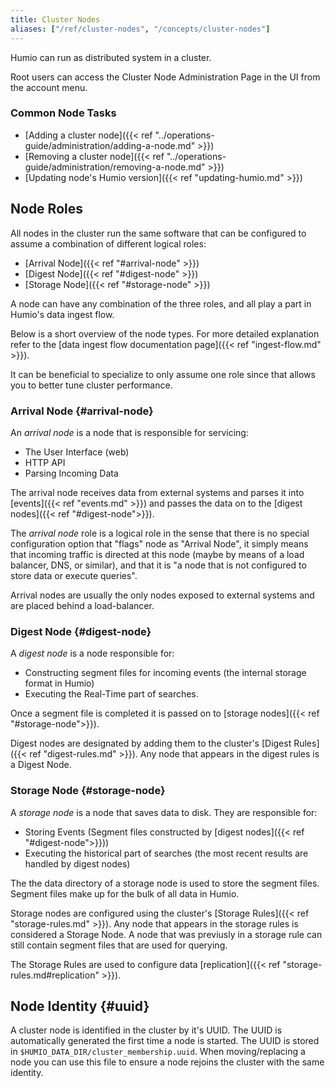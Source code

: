 ```yaml
---
title: Cluster Nodes
aliases: ["/ref/cluster-nodes", "/concepts/cluster-nodes"]
---
```


Humio can run as distributed system in a cluster.

Root users can access the Cluster Node Administration Page in the UI from the
account menu.

### Common Node Tasks

- [Adding a cluster node]({{< ref "../operations-guide/administration/adding-a-node.md" >}})
- [Removing a cluster node]({{< ref "../operations-guide/administration/removing-a-node.md" >}})
- [Updating node's Humio version]({{< ref "updating-humio.md" >}})

## Node Roles

All nodes in the cluster run the same software that can be configured to assume a 
combination of different logical roles:

- [Arrival Node]({{< ref "#arrival-node" >}})
- [Digest Node]({{< ref "#digest-node" >}})
- [Storage Node]({{< ref "#storage-node" >}})

A node can have any combination of the three roles, and all play a
part in Humio's data ingest flow.  

Below is a short overview of the node types. For more detailed explanation
refer to the [data ingest flow documentation page]({{< ref "ingest-flow.md" >}}).

It can be beneficial to specialize to only assume one role since that allows
you to better tune cluster performance.

### Arrival Node {#arrival-node}

An _arrival node_ is a node that is responsible for servicing:

* The User Interface (web)
* HTTP API
* Parsing Incoming Data

The arrival node receives data from external systems and parses it
into [events]({{< ref "events.md" >}}) and passes the data on to the [digest nodes]({{< ref "#digest-node">}}).

The _arrival node_ role is a logical role in the sense that there is no special
configuration option that "flags" node as "Arrival Node", it simply means
that incoming traffic is directed at this node (maybe by means of a load balancer,
DNS, or similar), and that it is "a node that is not configured to store data or execute queries".

Arrival nodes are usually the only nodes exposed to external systems and are placed
behind a load-balancer.

### Digest Node {#digest-node}

A _digest node_ is a node responsible for:

* Constructing segment files for incoming events (the internal storage format in Humio)
* Executing the Real-Time part of searches.

Once a segment file is completed it is passed on to [storage nodes]({{< ref "#storage-node">}}).

Digest nodes are designated by adding them to the cluster's [Digest Rules]({{< ref "digest-rules.md" >}}).
Any node that appears in the digest rules is a Digest Node.

### Storage Node {#storage-node}

A _storage node_ is a node that saves data to disk. They are responsible for:

* Storing Events (Segment files constructed by [digest nodes]({{< ref "#digest-node">}}))
* Executing the historical part of searches (the most recent results are handled by digest nodes)

The the data directory of a storage node is used to store the segment files.
Segment files make up for the bulk of all data in Humio.

Storage nodes are configured using the cluster's [Storage Rules]({{< ref "storage-rules.md" >}}).
Any node that appears in the storage rules is considered a Storage Node.  A node that was previusly
in a storage rule can still contain segment files that are used for querying.

The Storage Rules are used to configure data [replication]({{< ref "storage-rules.md#replication" >}}).

## Node Identity {#uuid}

A cluster node is identified in the cluster by it's UUID. The UUID is
automatically generated the first time a node is started. The UUID is stored
in `$HUMIO_DATA_DIR/cluster_membership.uuid`. When moving/replacing a node you
can use this file to ensure a node rejoins the cluster with the same identity.
